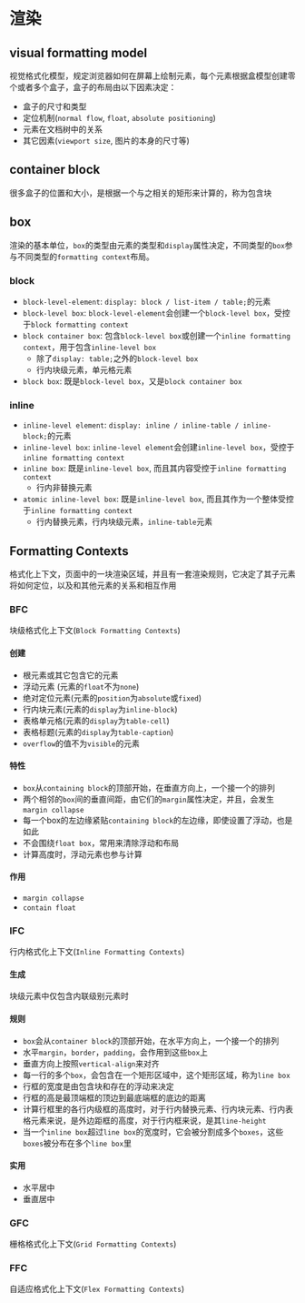 # 渲染

## visual formatting model

视觉格式化模型，规定浏览器如何在屏幕上绘制元素，每个元素根据盒模型创建零个或者多个盒子，盒子的布局由以下因素决定：

* 盒子的尺寸和类型
* 定位机制(`normal flow`, `float`, `absolute positioning`)
* 元素在文档树中的关系
* 其它因素(`viewport size`, 图片的本身的尺寸等)

## container block

很多盒子的位置和大小，是根据一个与之相关的矩形来计算的，称为包含块

## box

渲染的基本单位，`box`的类型由元素的类型和`display`属性决定，不同类型的`box`参与不同类型的`formatting context`布局。

### block

* `block-level-element`: `display: block / list-item / table;`的元素
* `block-level box`: `block-level-element`会创建一个`block-level box`，受控于`block formatting context`
* `block container box`: 包含`block-level box`或创建一个`inline formatting context`，用于包含`inline-level box`
  * 除了`display: table;`之外的`block-level box`
  * 行内块级元素，单元格元素
* `block box`: 既是`block-level box`，又是`block container box`

### inline

* `inline-level element`: `display: inline / inline-table / inline-block;`的元素
* `inline-level box`: `inline-level element`会创建`inline-level box`，受控于`inline formatting context`
* `inline box`: 既是`inline-level box`, 而且其内容受控于`inline formatting context`
  * 行内非替换元素
* `atomic inline-level box`: 既是`inline-level box`, 而且其作为一个整体受控于`inline formatting context`
  * 行内替换元素，行内块级元素，`inline-table`元素

## Formatting Contexts

格式化上下文，页面中的一块渲染区域，并且有一套渲染规则，它决定了其子元素将如何定位，以及和其他元素的关系和相互作用

### BFC

块级格式化上下文(`Block Formatting Contexts`)

#### 创建

* 根元素或其它包含它的元素
* 浮动元素 (元素的`float`不为`none`)
* 绝对定位元素(元素的`position`为`absolute`或`fixed`)
* 行内块元素(元素的`display`为`inline-block`)
* 表格单元格(元素的`display`为`table-cell`)
* 表格标题(元素的`display`为`table-caption`)
* `overflow`的值不为`visible`的元素

#### 特性

* `box`从`containing block`的顶部开始，在垂直方向上，一个接一个的排列
* 两个相邻的`box`间的垂直间距，由它们的`margin`属性决定，并且，会发生`margin collapse`
* 每一个box的左边缘紧贴`containing block`的左边缘，即使设置了浮动，也是如此
* 不会围绕`float box`，常用来清除浮动和布局
* 计算高度时，浮动元素也参与计算

#### 作用

* `margin collapse`
* `contain float`

### IFC

行内格式化上下文(`Inline Formatting Contexts`)

#### 生成

块级元素中仅包含内联级别元素时

#### 规则

* `box`会从`container block`的顶部开始，在水平方向上，一个接一个的排列
* 水平`margin`，`border`，`padding`，会作用到这些`box`上
* 垂直方向上按照`vertical-align`来对齐
* 每一行的多个`box`，会包含在一个矩形区域中，这个矩形区域，称为`line box`
* 行框的宽度是由包含块和存在的浮动来决定
* 行框的高是最顶端框的顶边到最底端框的底边的距离
* 计算行框里的各行内级框的高度时，对于行内替换元素、行内块元素、行内表格元素来说，是外边距框的高度，对于行内框来说，是其`line-height`
* 当一个`inline box`超过`line box`的宽度时，它会被分割成多个`boxes`，这些`boxes`被分布在多个`line box`里

#### 实用

* 水平居中
* 垂直居中

### GFC

栅格格式化上下文(`Grid Formatting Contexts`)

### FFC

自适应格式化上下文(`Flex Formatting Contexts`)
